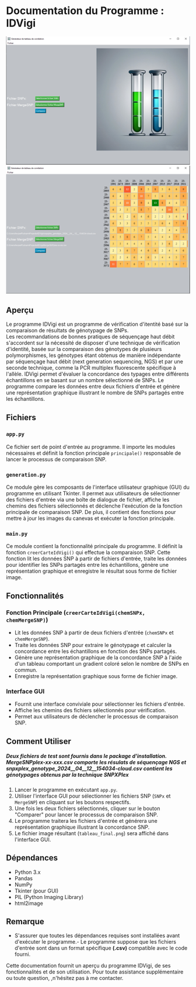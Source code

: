 # Documentation du Programme : IDVigi
<img src="screenshotIDVigi1.PNG"> <img src="screenshotIDVigi2.PNG">
## Aperçu
Le programme IDVigi est un programme de vérification d'itentité basé sur la comparaison de résultats de génotypage de SNPs.  
Les recommandations de bonnes pratiques de séquençage haut débit s'accordent sur la nécessité de disposer d'une technique de vérification d'identité, basée sur la comparaison des génotypes de plusieurs polymorphismes, les génotypes étant obtenus de manière indépendante par séquençage haut débit (next generation sequencing, NGS) et par une seconde technique, comme la PCR multiplex fluorescente spécifique à l'allèle.
IDVigi permet d'évaluer la concordance des typages entre différents échantillons en se basant sur un nombre sélectionné de SNPs. Le programme compare les données entre deux fichiers d'entrée et génère une représentation graphique illustrant le nombre de SNPs partagés entre les échantillons. 


## Fichiers

### `app.py`
Ce fichier sert de point d'entrée au programme. Il importe les modules nécessaires et définit la fonction principale `principale()` responsable de lancer le processus de comparaison SNP.

### `generation.py`
Ce module gère les composants de l'interface utilisateur graphique (GUI) du programme en utilisant Tkinter. Il permet aux utilisateurs de sélectionner des fichiers d'entrée via une boîte de dialogue de fichier, affiche les chemins des fichiers sélectionnés et déclenche l'exécution de la fonction principale de comparaison SNP. De plus, il contient des fonctions pour mettre à jour les images du canevas et exécuter la fonction principale.

### `main.py`
Ce module contient la fonctionnalité principale du programme. Il définit la fonction `creerCarteIdVigi()` qui effectue la comparaison SNP. Cette fonction lit les données SNP à partir de fichiers d'entrée, traite les données pour identifier les SNPs partagés entre les échantillons, génère une représentation graphique et enregistre le résultat sous forme de fichier image.

## Fonctionnalités

### Fonction Principale (`creerCarteIdVigi(chemSNPx, chemMergeSNP)`)
- Lit les données SNP à partir de deux fichiers d'entrée (`chemSNPx` et `chemMergeSNP`).
- Traite les données SNP pour extraire le génotypage et calculer la concordance entre les échantillons en fonction des SNPs partagés.
- Génère une représentation graphique de la concordance SNP à l'aide d'un tableau comportant un gradient coloré selon le nombre de SNPs en commun.
- Enregistre la représentation graphique sous forme de fichier image.

### Interface GUI
- Fournit une interface conviviale pour sélectionner les fichiers d'entrée.
- Affiche les chemins des fichiers sélectionnés pour vérification.
- Permet aux utilisateurs de déclencher le processus de comparaison SNP.

## Comment Utiliser
##### **Deux fichiers de test sont fournis dans le package d'installation. *MergeSNPplex-xx-xxx.csv* comporte les résulats de séquençage NGS et *snpxplex_genotype_2024__04__12__154034-cloud.csv* contient les génotypages obtenus par la technique SNPXPlex**
1. Lancer le programme en exécutant `app.py`.
2. Utiliser l'interface GUI pour sélectionner les fichiers SNP (`SNPx` et `MergeSNP`) en cliquant sur les boutons respectifs.
3. Une fois les deux fichiers sélectionnés, cliquer sur le bouton "Comparer" pour lancer le processus de comparaison SNP.
4. Le programme traitera les fichiers d'entrée et générera une représentation graphique illustrant la concordance SNP.
5. Le fichier image résultant (`tableau_final.png`) sera affiché dans l'interface GUI.


## Dépendances
- Python 3.x
- Pandas
- NumPy
- Tkinter (pour GUI)
- PIL (Python Imaging Library)
- html2image

## Remarque
- S'assurer que toutes les dépendances requises sont installées avant d'exécuter le programme.- Le programme suppose que les fichiers d'entrée sont dans un format spécifique **(.csv)** compatible avec le code fourni.

Cette documentation fournit un aperçu du programme IDVigi, de ses fonctionnalités et de son utilisation. Pour toute assistance supplémentaire ou toute question, ,n'hésitez pas à me contacter. 
